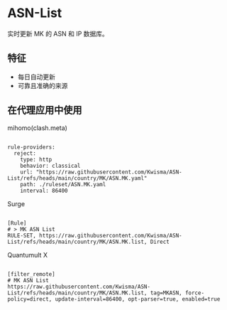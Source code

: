 
# ASN-List

实时更新 MK 的 ASN 和 IP 数据库。

## 特征

- 每日自动更新
- 可靠且准确的来源

## 在代理应用中使用

mihomo(clash.meta)

<pre><code class="language-javascript">
rule-providers:
  reject:
    type: http
    behavior: classical
    url: "https://raw.githubusercontent.com/Kwisma/ASN-List/refs/heads/main/country/MK/ASN.MK.yaml"
    path: ./ruleset/ASN.MK.yaml
    interval: 86400
</code></pre>

Surge

<pre><code class="language-javascript">
[Rule]
# > MK ASN List
RULE-SET, https://raw.githubusercontent.com/Kwisma/ASN-List/refs/heads/main/country/MK/ASN.MK.list, Direct
</code></pre>

Quantumult X

<pre><code class="language-javascript">
[filter_remote]
# MK ASN List
https://raw.githubusercontent.com/Kwisma/ASN-List/refs/heads/main/country/MK/ASN.MK.list, tag=MKASN, force-policy=direct, update-interval=86400, opt-parser=true, enabled=true
</code></pre>
